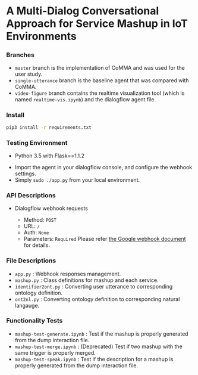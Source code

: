# A Multi-Dialog Conversational Approach for Service Mashup in IoT Environments

### Branches
- `master` branch is the implementation of CoMMA and was used for the user study.
- `single-utterance` branch is the baseline agent that was compared with CoMMA.
- `video-figure` branch contains the realtime visualization tool (which is named `realtime-vis.ipynb`) and the dialogflow agent file.

### Install

```bash
pip3 install -r requirements.txt
```

### Testing Environment
- Python 3.5 with Flask==1.1.2
<!-- - Valid SSL certificate is required with filename of `server.crt` and `server.key`. -->
- Import the agent in your dialogflow console, and configure the webhook settings.
- Simply `sudo ./app.py` from your local environment.

### API Descriptions
- Dialogflow webhook requests

  - Method: `POST`
  - URL: `/`
  - Auth: `None`
  - Parameters: `Required` Please refer [the Google webhook document](https://cloud.google.com/dialogflow/es/docs/fulfillment-webhook) for details.

### File Descriptions
- `app.py` : Webhook responses management.
- `mashup.py` : Class definitions for mashup and each service.
- `identifier2ont.py` : Converting user utterance to corresponding ontology definition.
- `ont2nl.py` : Converting ontology definition to corresponding natural langauge.

### Functionality Tests
- `mashup-test-generate.ipynb` : Test if the mashup is properly generated from the dump interaction file.
- `mashup-test-merge.ipynb` : (Deprecated) Test if two mashup with the same trigger is properly merged.
- `mashup-test-speak.ipynb` : Test if the description for a mashup is properly generated from the dump interaction file.
